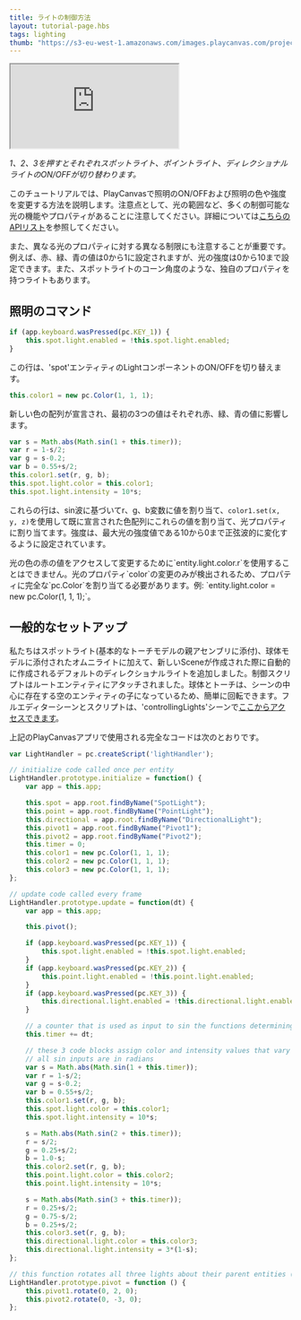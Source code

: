 ```yaml
---
title: ライトの制御方法
layout: tutorial-page.hbs
tags: lighting
thumb: "https://s3-eu-west-1.amazonaws.com/images.playcanvas.com/projects/12/405812/9D487A-image-75.jpg"
---
```


<iframe loading="lazy" src="https://playcanv.as/p/tiKpka9M/" title="Controlling Lights"></iframe>

*1、2、3を押すとそれぞれスポットライト、ポイントライト、ディレクショナルライトのON/OFFが切り替わります。*

このチュートリアルでは、PlayCanvasで照明のON/OFFおよび照明の色や強度を変更する方法を説明します。注意点として、光の範囲など、多くの制御可能な光の機能やプロパティがあることに注意してください。詳細については[こちらのAPIリスト][1]を参照してください。

また、異なる光のプロパティに対する異なる制限にも注意することが重要です。例えば、赤、緑、青の値は0から1に設定されますが、光の強度は0から10まで設定できます。また、スポットライトのコーン角度のような、独自のプロパティを持つライトもあります。

## 照明のコマンド

```javascript
if (app.keyboard.wasPressed(pc.KEY_1)) {
    this.spot.light.enabled = !this.spot.light.enabled;
}
```

この行は、'spot'エンティティのLightコンポーネントのON/OFFを切り替えます。

```javascript
this.color1 = new pc.Color(1, 1, 1);
```

新しい色の配列が宣言され、最初の3つの値はそれぞれ赤、緑、青の値に影響します。

```javascript
var s = Math.abs(Math.sin(1 + this.timer));
var r = 1-s/2;
var g = s-0.2;
var b = 0.55+s/2;
this.color1.set(r, g, b);
this.spot.light.color = this.color1;
this.spot.light.intensity = 10*s;
```

これらの行は、sin波に基づいてr、g、b変数に値を割り当て、`color1.set(x, y, z)`を使用して既に宣言された色配列にこれらの値を割り当て、光プロパティに割り当てます。強度は、最大光の強度値である10から0まで正弦波的に変化するように設定されています。

<div class="alert-info">
    光の色の赤の値をアクセスして変更するために`entity.light.color.r`を使用することはできません。光のプロパティ`color`の変更のみが検出されるため、プロパティに完全な`pc.Color`を割り当てる必要があります。例: `entity.light.color = new pc.Color(1, 1, 1);`。
</div>

## 一般的なセットアップ

私たちはスポットライト(基本的なトーチモデルの親アセンブリに添付)、球体モデルに添付されたオムニライトに加えて、新しいSceneが作成された際に自動的に作成されるデフォルトのディレクショナルライトを追加しました。制御スクリプトはルートエンティティにアタッチされました。球体とトーチは、シーンの中心に存在する空のエンティティの子になっているため、簡単に回転できます。フルエディターシーンとスクリプトは、'controllingLights'シーンで[ここからアクセスできます][2]。

上記のPlayCanvasアプリで使用される完全なコードは次のとおりです。

```javascript
var LightHandler = pc.createScript('lightHandler');

// initialize code called once per entity
LightHandler.prototype.initialize = function() {
    var app = this.app;

    this.spot = app.root.findByName("SpotLight");
    this.point = app.root.findByName("PointLight");
    this.directional = app.root.findByName("DirectionalLight");
    this.pivot1 = app.root.findByName("Pivot1");
    this.pivot2 = app.root.findByName("Pivot2");
    this.timer = 0;
    this.color1 = new pc.Color(1, 1, 1);
    this.color2 = new pc.Color(1, 1, 1);
    this.color3 = new pc.Color(1, 1, 1);
};

// update code called every frame
LightHandler.prototype.update = function(dt) {
    var app = this.app;

    this.pivot();

    if (app.keyboard.wasPressed(pc.KEY_1)) {
        this.spot.light.enabled = !this.spot.light.enabled;
    }
    if (app.keyboard.wasPressed(pc.KEY_2)) {
        this.point.light.enabled = !this.point.light.enabled;
    }
    if (app.keyboard.wasPressed(pc.KEY_3)) {
        this.directional.light.enabled = !this.directional.light.enabled;
    }

    // a counter that is used as input to sin the functions determining light properties for all lights.
    this.timer += dt;

    // these 3 code blocks assign color and intensity values that vary according to a sin function
    // all sin inputs are in radians
    var s = Math.abs(Math.sin(1 + this.timer));
    var r = 1-s/2;
    var g = s-0.2;
    var b = 0.55+s/2;
    this.color1.set(r, g, b);
    this.spot.light.color = this.color1;
    this.spot.light.intensity = 10*s;

    s = Math.abs(Math.sin(2 + this.timer));
    r = s/2;
    g = 0.25+s/2;
    b = 1.0-s;
    this.color2.set(r, g, b);
    this.point.light.color = this.color2;
    this.point.light.intensity = 10*s;

    s = Math.abs(Math.sin(3 + this.timer));
    r = 0.25+s/2;
    g = 0.75-s/2;
    b = 0.25+s/2;
    this.color3.set(r, g, b);
    this.directional.light.color = this.color3;
    this.directional.light.intensity = 3*(1-s);
};

// this function rotates all three lights about their parent entities (all at the centre of the scene) to easily create circular motion.
LightHandler.prototype.pivot = function () {
    this.pivot1.rotate(0, 2, 0);
    this.pivot2.rotate(0, -3, 0);
};
```

[1]: /api/pc.LightComponent.html
[2]: https://playcanvas.com/project/405812/overview/tutorial-controlling-lights
